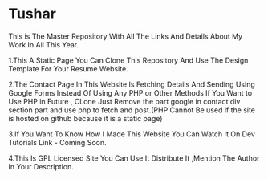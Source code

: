 # Tushar
This is The Master Repository With All The Links And Details About My Work In All This Year.
<p>1.This A Static Page You Can Clone This Repository And Use The Design Template For Your Resume Website.</p>
<p>2.The Contact Page In This Website Is Fetching Details And Sending Using Google Forms Instead Of Using Any PHP or Other Methods If You Want to Use PHP in Future , CLone Just Remove the part google in contact div section part and use php to fetch and post.(PHP Cannot Be used if the site is hosted on github because it is a static page)</p>
<p>3.If You Want To Know How I Made This Website You Can Watch It On Dev Tutorials Link - Coming Soon.</p>
<p>4.This Is GPL Licensed Site You Can Use It Distribute It ,Mention The Author In Your Description.</p>
